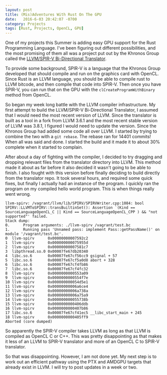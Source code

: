 ```yaml
---
layout: post
title: (Mis)Adventures With Rust On The GPU
date:   2016-6-03 20:42:07 -0700
category: Projects
tags: [Rust, Projects, OpenCL, GPU]
---
```

One of my projects this Summer is adding easy GPU support for the Rust Programming Language. I've been figuring out different possibilities, and the most promising of them all was a project put out by the Khronos Group called the [LLVM/SPIR-V Bi-Directional Translator](https://github.com/KhronosGroup/SPIRV-LLVM).

To provide some background, SPIR-V is a language that the Khronos Group developed that should compile and run on the graphics card with OpenCL. Since Rust is an LLVM language, you should be able to compile rust to LLVM bitcode, and then compile that code into SPIR-V. Then once you have SPIR-V, you can run that on the GPU with the `clCreateProgramWithBinary` method from OpenCL.

So began my week long battle with the LLVM compiler infrastructure. My first attempt to build the LLVM/SPIR-V Bi-Directional Translator, I assumed that I would need the most recent version of LLVM. Since the translator is built as a tool in a fork from LLVM 3.6.1 and the most recent stable version of LLVM was 3.8.1, I figured I would need to update the version. Since the Khronos Group had added some code all over LLVM. I started by trying to combine the two with a `git rebase`. The rebase ran for 14401 commits! When all was said and done. I started the build and it made it to about 30% complete when it started to complain.

After about a day of fighting with the compiler, I decided to try dragging and dropping relevant files from the translator directory into LLVM. This method made it about as far before it also decided it wasn't going to be able to finish. I also fought with this version before finally deciding to build directly from the translator repo. It took several hours, and required some quick fixes, but finally I actually had an instance of the program. I quickly ran the program on my compiled hello world program. This is when things really went wrong.

```
llvm-spirv: /vagrant/llvm/lib/SPIRV/SPIRVWriter.cpp:1084: bool SPIRV::LLVMToSPIRV::transBuiltinSet(): Assertion `(Kind == SourceLanguageOpenCL_C || Kind == SourceLanguageOpenCL_CPP ) && "not supported"' failed.
Stack dump:
0.      Program arguments: ./llvm-spirv /vagrant/test.bc
1.      Running pass 'Unnamed pass: implement Pass::getPassName()' on module '/vagrant/test.bc'.
0  llvm-spirv      0x00000000007592c2
1  llvm-spirv      0x000000000075955d
2  llvm-spirv      0x00000000007581c7
3  libpthread.so.0 0x00007fe67db20340
4  libc.so.6       0x00007fe67cf56cc9 gsignal + 57
5  libc.so.6       0x00007fe67cf5a0d8 abort + 328
6  libc.so.6       0x00007fe67cf4fb86
7  libc.so.6       0x00007fe67cf4fc32
8  llvm-spirv      0x0000000000553a09
9  llvm-spirv      0x0000000000554f7e
10 llvm-spirv      0x000000000054d5e1
11 llvm-spirv      0x00000000006a6ce4
12 llvm-spirv      0x00000000006a738a
13 llvm-spirv      0x00000000006a75a9
14 llvm-spirv      0x000000000055738b
15 llvm-spirv      0x0000000000406ddb
16 llvm-spirv      0x0000000000407b86
17 libc.so.6       0x00007fe67cf41ec5 __libc_start_main + 245
18 llvm-spirv      0x0000000000405ff9
Aborted (core dumped)
```

So apparently the SPIR-V compiler takes LLVM as long as that LLVM is compiled as OpenCL C or C++. This was pretty disappointing as that makes it less of an LLVM to SPIR-V translator and more of an OpenCL C to SPIR-V translator.

So that was disappointing. However, I am not done yet. My next step is to work out an efficient pathway using the PTX and AMDGPU targets that already exist in LLVM. I will try to post updates in a week or two.
